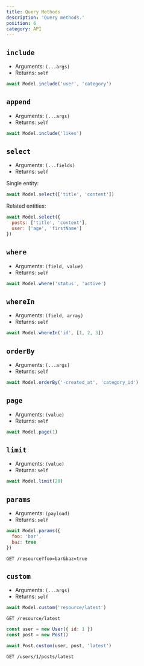 ```yaml
---
title: Query Methods
description: 'Query methods.'
position: 6
category: API
---
```


## `include`
- Arguments: `(...args)`
- Returns: `self`

```js
await Model.include('user', 'category')
```

## `append`
- Arguments: `(...args)`
- Returns: `self`

```js
await Model.include('likes')
```

## `select`
- Arguments: `(...fields)`
- Returns: `self`

Single entity:
```js
await Model.select(['title', 'content'])
```

Related entities:
```js
await Model.select({
  posts: ['title', 'content'],
  user: ['age', 'firstName']
})
```

## `where`
- Arguments: `(field, value)`
- Returns: `self`

```js
await Model.where('status', 'active')
```

## `whereIn`
- Arguments: `(field, array)`
- Returns: `self`

```js
await Model.whereIn('id', [1, 2, 3])
```

## `orderBy`
- Arguments: `(...args)`
- Returns: `self`

```js
await Model.orderBy('-created_at', 'category_id')  
```

## `page`
- Arguments: `(value)`
- Returns: `self`

```js
await Model.page(1)
```

## `limit`
- Arguments: `(value)`
- Returns: `self`

```js
await Model.limit(20)
```

## `params`
- Arguments: `(payload)`
- Returns: `self`

<code-group>
  <code-block Label="Request" active>

  ```js
  await Model.params({
    foo: 'bar',
    baz: true
  })
  ```

  </code-block>
  <code-block Label="Query">

  ```http request
  GET /resource?foo=bar&baz=true
  ```

  </code-block>
</code-group>

## `custom`
- Arguments: `(...args)`
- Returns: `self`

<code-group>
  <code-block Label="Simple Request" active>

  ```js
  await Model.custom('resource/latest')
  ```

  </code-block>
  <code-block Label="Simple Query">

  ```http request
  GET /resource/latest
  ```

  </code-block>
  <code-block Label="Complex Request">

  ```js
  const user = new User({ id: 1 })
  const post = new Post()

  await Post.custom(user, post, 'latest')
  ```

  </code-block>
  <code-block Label="Complex Query">

  ```http request
  GET /users/1/posts/latest
  ```

  </code-block>
</code-group>
